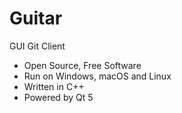 # Guitar
GUI Git Client

* Open Source, Free Software
* Run on Windows, macOS and Linux
* Written in C++
* Powered by Qt 5
